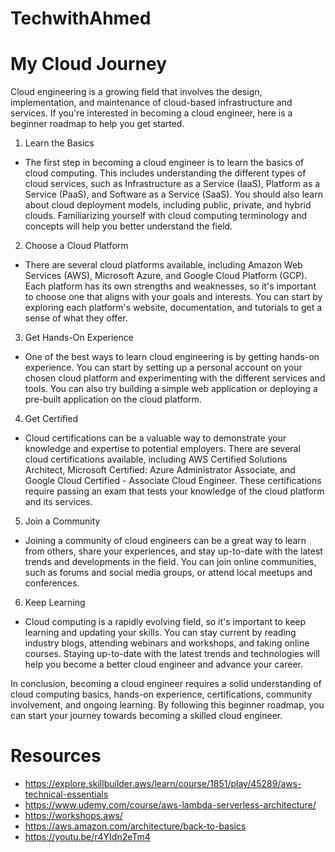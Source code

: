 # TechwithAhmed
# My Cloud Journey 

Cloud engineering is a growing field that involves the design, implementation, and maintenance of cloud-based infrastructure and services. If you're interested in becoming a cloud engineer, here is a beginner roadmap to help you get started.

1. Learn the Basics
- The first step in becoming a cloud engineer is to learn the basics of cloud computing. This includes understanding the different types of cloud services, such as Infrastructure as a Service (IaaS), Platform as a Service (PaaS), and Software as a Service (SaaS). You should also learn about cloud deployment models, including public, private, and hybrid clouds. Familiarizing yourself with cloud computing terminology and concepts will help you better understand the field.

2. Choose a Cloud Platform
- There are several cloud platforms available, including Amazon Web Services (AWS), Microsoft Azure, and Google Cloud Platform (GCP). Each platform has its own strengths and weaknesses, so it's important to choose one that aligns with your goals and interests. You can start by exploring each platform's website, documentation, and tutorials to get a sense of what they offer.

3. Get Hands-On Experience
- One of the best ways to learn cloud engineering is by getting hands-on experience. You can start by setting up a personal account on your chosen cloud platform and experimenting with the different services and tools. You can also try building a simple web application or deploying a pre-built application on the cloud platform.

4. Get Certified
- Cloud certifications can be a valuable way to demonstrate your knowledge and expertise to potential employers. There are several cloud certifications available, including AWS Certified Solutions Architect, Microsoft Certified: Azure Administrator Associate, and Google Cloud Certified - Associate Cloud Engineer. These certifications require passing an exam that tests your knowledge of the cloud platform and its services.

5. Join a Community
- Joining a community of cloud engineers can be a great way to learn from others, share your experiences, and stay up-to-date with the latest trends and developments in the field. You can join online communities, such as forums and social media groups, or attend local meetups and conferences.

6. Keep Learning
- Cloud computing is a rapidly evolving field, so it's important to keep learning and updating your skills. You can stay current by reading industry blogs, attending webinars and workshops, and taking online courses. Staying up-to-date with the latest trends and technologies will help you become a better cloud engineer and advance your career.

In conclusion, becoming a cloud engineer requires a solid understanding of cloud computing basics, hands-on experience, certifications, community involvement, and ongoing learning. By following this beginner roadmap, you can start your journey towards becoming a skilled cloud engineer.
# Resources 
- https://explore.skillbuilder.aws/learn/course/1851/play/45289/aws-technical-essentials
- https://www.udemy.com/course/aws-lambda-serverless-architecture/
- https://workshops.aws/
- https://aws.amazon.com/architecture/back-to-basics
- https://youtu.be/r4YIdn2eTm4
